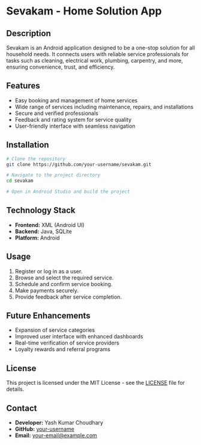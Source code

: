 # Sevakam - Home Solution App

## Description
Sevakam is an Android application designed to be a one-stop solution for all household needs. It connects users with reliable service professionals for tasks such as cleaning, electrical work, plumbing, carpentry, and more, ensuring convenience, trust, and efficiency.

## Features
- Easy booking and management of home services
- Wide range of services including maintenance, repairs, and installations
- Secure and verified professionals
- Feedback and rating system for service quality
- User-friendly interface with seamless navigation

## Installation
```bash
# Clone the repository
git clone https://github.com/your-username/sevakam.git

# Navigate to the project directory
cd sevakam

# Open in Android Studio and build the project
```

## Technology Stack
- **Frontend:** XML (Android UI)
- **Backend:** Java, SQLite
- **Platform:** Android

## Usage
1. Register or log in as a user.
2. Browse and select the required service.
3. Schedule and confirm service booking.
4. Make payments securely.
5. Provide feedback after service completion.

## Future Enhancements
- Expansion of service categories
- Improved user interface with enhanced dashboards
- Real-time verification of service providers
- Loyalty rewards and referral programs

## License
This project is licensed under the MIT License - see the [LICENSE](LICENSE) file for details.

## Contact
- **Developer:** Yash Kumar Choudhary
- **GitHub:** [your-username](https://github.com/your-username)
- **Email:** your-email@example.com

